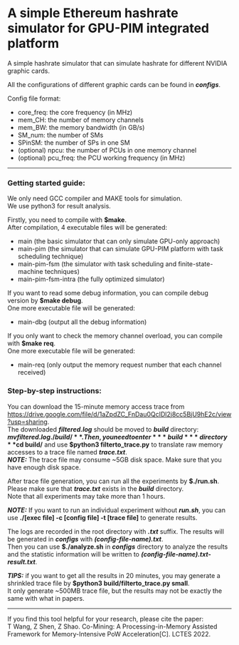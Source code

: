 # A simple Ethereum hashrate simulator for GPU-PIM integrated platform

A simple hashrate simulator that can simulate hashrate for different NVIDIA graphic cards.

All the configurations of different graphic cards can be found in ***configs***.

Config file format:
+ core_freq: the core frequency (in MHz)
+ mem_CH: the number of memory channels
+ mem_BW: the memory bandwidth (in GB/s)
+ SM_num: the number of SMs
+ SPinSM: the number of SPs in one SM
+ (optional) npcu: the number of PCUs in one memory channel
+ (optional) pcu_freq: the PCU working frequency (in MHz)

---

### Getting started guide:

We only need GCC compiler and MAKE tools for simulation.  
We use python3 for result analysis.

Firstly, you need to compile with **$make**.  
After compilation, 4 executable files will be generated:
+ main                  (the basic simulator that can only simulate GPU-only approach)
+ main-pim              (the simulator that can simulate GPU-PIM platform with task scheduling technique)
+ main-pim-fsm          (the simulator with task scheduling and finite-state-machine techniques)
+ main-pim-fsm-intra    (the fully optimized simulator)

If you want to read some debug information, you can compile debug version by **$make debug**.  
One more executable file will be generated:
+ main-dbg              (output all the debug information)

If you only want to check the memory channel overload, you can compile with **$make req**.  
One more executable file will be generated:
+ main-req              (only output the memory request number that each channel received)

### Step-by-step instructions:

You can download the 15-minute memory access trace from https://drive.google.com/file/d/1aZpdZC_FnDau0QcIDl2j8cc5BjU9hE2c/view?usp=sharing.  
The downloaded ***filtered.log*** should be moved to ***build*** directory: **$mv filtered.log ./build/**.  
Then, you need to enter ***build*** directory **$cd build/** and use **$python3 filterto_trace.py** to translate raw memory accesses to a trace file named ***trace.txt***.  
***NOTE:*** The trace file may consume ~5GB disk space. Make sure that you have enough disk space.

After trace file generation, you can run all the experiments by **$./run.sh**.  
Please make sure that ***trace.txt*** exists in the ***build*** directory.  
Note that all experiments may take more than 1 hours.

***NOTE:*** If you want to run an individual experiment without ***run.sh***, you can use **./[exec file] -c [config file] -t [trace file]** to generate results.

The logs are recorded in the root directory with ***.txt*** suffix. The results will be generated in ***configs*** with ***(config-file-name).txt***.  
Then you can use **$./analyze.sh** in ***configs*** directory to analyze the results and the statistic information will be written to ***(config-file-name).txt-result.txt***.

***TIPS:*** if you want to get all the results in 20 minutes, you may generate a shrinkled trace file by **$python3 build/filterto_trace.py small**.  
It only generate ~500MB trace file, but the results may not be exactly the same with what in papers.

---

If you find this tool helpful for your research, please cite the paper:  
T Wang, Z Shen, Z Shao. Co-Mining: A Processing-in-Memory Assisted Framework for Memory-Intensive PoW Acceleration[C]. LCTES 2022.
